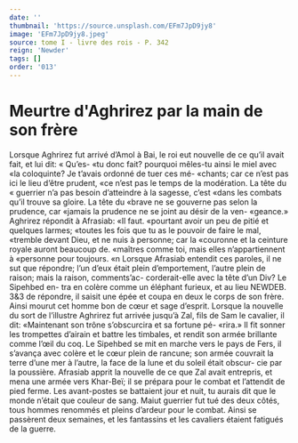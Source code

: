 ```yaml
---
date: ''
thumbnail: 'https://source.unsplash.com/EFm7JpD9jy8'
image: 'EFm7JpD9jy8.jpeg'
source: tome I - livre des rois - P. 342
reign: 'Newder'
tags: []
order: '013'
---
```


# Meurtre d'Aghrirez par la main de son frère

Lorsque Aghrirez fut arrivé d’Amol à Bai, le roi
eut nouvelle de ce qu’il avait fait, et lui dit: « Qu’es-
«tu donc fait? pourquoi mêles-tu ainsi le miel avec «la coloquinte? Je t’avais ordonné de tuer ces mé- «chants; car ce n’est pas ici le lieu d’être prudent,
«ce n’est pas le temps de la modération. La tête du
« guerrier n’a pas besoin d’atteindre à la sagesse, c’est
«dans les combats qu’il trouve sa gloire. La tête du «brave ne se gouverne pas selon la prudence, car «jamais la prudence ne se joint au désir de la ven- «geance.» Aghrirez répondit à Afrasiab: «Il faut. «pourtant avoir un peu de pitié et quelques larmes; «toutes les fois que tu as le pouvoir de faire le mal, «tremble devant Dieu, et ne nuis à personne; car la «couronne et la ceinture royale auront beaucoup de. «maîtres comme toi, mais elles n’appartiennent à «personne pour toujours. «n
Lorsque Afrasiab entendit ces paroles, il ne sut que répondre; l’un d’eux était plein d’emportement,
l’autre plein de raison; mais la raison, comments’ac- corderait-elle avec la tête d’un Div? Le Sipehbed en- tra en colère comme un éléphant furieux, et au lieu
NEWDEB. 3&3 de répondre, il saisit une épée et coupa en deux le
corps de son frère. Ainsi mourut cet homme bon de cœur et sage d’esprit.
Lorsque la nouvelle du sort de l’illustre Aghrirez fut arrivée jusqu’à Zal, fils de Sam le cavalier, il dit: «Maintenant son trône s’obscurcira et sa fortune pé- «rira.» Il fit sonner les trompettes d’airain et battre
les timbales, et rendit son armée brillante comme l’œil du coq. Le Sipehbed se mit en marche vers le pays de Fers, il s’avança avec colère et le cœur plein
de rancune; son armée couvrait la terre d’une mer à l’autre, la face de la lune et du soleil était obscur-
cie par la poussière. Afrasiab apprit la nouvelle de ce que Zal avait entrepris, et mena une armée vers Khar-Beï; il se prépara pour le combat et l’attendit
de pied ferme. Les avant-postes se battaient jour et nuit, tu aurais dit que le monde n’était que couleur
de sang. Maiut guerrier fut tué des deux côtés, tous hommes renommés et pleins d’ardeur pour le combat.
Ainsi se passèrent deux semaines, et les fantassins et les cavaliers étaient fatigués de la guerre.
